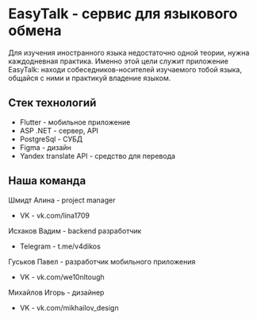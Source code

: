 # EasyTalk - сервис для языкового обмена

Для изучения иностранного языка недостаточно одной теории, нужна каждодневная практика.
Именно этой цели служит приложение EasyTalk: находи собеседников-носителей изучаемого тобой языка, общайся с ними и практикуй владение языком.

<h2> Стек технологий </h2>

<ul>
<li>Flutter - мобильное приложение</li>
<li>ASP .NET - сервер, API</li>
<li>PostgreSql - СУБД</li>
<li>Figma - дизайн</li>
<li>Yandex translate API - средство для перевода</li>

</ul>

<h2> Наша команда </h2>

Шмидт Алина - project manager <br>
<ul>
<li>VK - vk.com/lina1709</li>
</ul>

Исхаков Вадим - backend разработчик <br>
<ul>
<li>Telegram - t.me/v4dikos</li>
</ul>

Гуськов Павел - разработчик мобильного приложения <br>
<ul>
<li>VK - vk.com/we10nltough</li>
</ul>
Михайлов Игорь - дизайнер <br>
<ul>
<li>VK - vk.com/mikhailov_design</li>
</ul>
